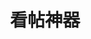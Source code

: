 ---
description: 海外华人对祖国社会的理解基本停留在出国那一刻。80年代出国的是80年代的想法、90年代是90年代的想法。
layout: post
results:
- primaryGenreName: News
  version: '1.0'
  formattedPrice: 免费
  genreIds:
  - '6009'
  - '6007'
  artworkUrl60: http://is1.mzstatic.com/image/thumb/Purple42/v4/e9/4d/bb/e94dbbfc-c8a6-ed8f-791f-972f4e521780/source/60x60bb.jpg
  minimumOsVersion: '9.0'
  appletvScreenshotUrls: []
  sellerName: Modernech LLC
  supportedDevices:
  - iPad2Wifi
  - iPad23G
  - iPhone4S
  - iPadThirdGen
  - iPadThirdGen4G
  - iPhone5
  - iPodTouchFifthGen
  - iPadFourthGen
  - iPadFourthGen4G
  - iPadMini
  - iPadMini4G
  - iPhone5c
  - iPhone5s
  - iPhone6
  - iPhone6Plus
  - iPodTouchSixthGen
  genres:
  - 新闻
  - 效率
  currentVersionReleaseDate: '2016-09-23T00:59:10Z'
  trackName: 看帖神器
  isVppDeviceBasedLicensingEnabled: true
  description: '看帖神器是一款海外华人论坛爬楼、看帖、追帖的应用，方便用户关注、收藏多个海外华人论坛中自己发布或者感兴趣的帖子，并通过看帖神器获取帖子更新通知。


    支持的论坛有：

    北美华人网'
  price: 0
  trackId: 1142407067
  releaseDate: '2016-09-23T00:59:10Z'
  advisories:
  - 偶尔/轻微的色情内容或裸露
  screenshotUrls:
  - http://a4.mzstatic.com/us/r30/Purple71/v4/f3/af/ea/f3afeaf2-a552-f387-a53c-4c1ad5eb6510/screen696x696.jpeg
  - http://a3.mzstatic.com/us/r30/Purple62/v4/5b/38/7e/5b387e87-e510-daf4-f1c5-b2c64433c52b/screen696x696.jpeg
  - http://a4.mzstatic.com/us/r30/Purple62/v4/58/6a/10/586a10cb-2d88-e805-13e1-f974b991ae69/screen696x696.jpeg
  - http://a4.mzstatic.com/us/r30/Purple62/v4/4c/5e/fe/4c5efe8d-cf29-39cb-9f64-a2617aa2a858/screen696x696.jpeg
  artistViewUrl: https://itunes.apple.com/cn/developer/kantie.org/id1142405030?uo=4
  primaryGenreId: 6009
  kind: software
  sellerUrl: https://kantie.org
  fileSizeBytes: '19317760'
  trackContentRating: 12+
  bundleId: com.modernech.Kantie
  contentAdvisoryRating: 12+
  trackCensoredName: 看帖神器
  isGameCenterEnabled: false
  artistName: Kantie.org
  languageCodesISO2A:
  - ZH
  features:
  - iosUniversal
  wrapperType: software
  artworkUrl512: http://is1.mzstatic.com/image/thumb/Purple42/v4/e9/4d/bb/e94dbbfc-c8a6-ed8f-791f-972f4e521780/source/512x512bb.jpg
  artworkUrl100: http://is1.mzstatic.com/image/thumb/Purple42/v4/e9/4d/bb/e94dbbfc-c8a6-ed8f-791f-972f4e521780/source/100x100bb.jpg
  trackViewUrl: https://geo.itunes.apple.com/cn/app/kan-tie-shen-qi/id1142407067?mt=8&uo=4
  artistId: 1142405030
  currency: CNY
  ipadScreenshotUrls:
  - http://a2.mzstatic.com/us/r30/Purple62/v4/c4/d9/5e/c4d95e90-cbf8-a8a8-dfd1-76c8e75d1356/sc1024x768.jpeg
  - http://a3.mzstatic.com/us/r30/Purple62/v4/a8/a6/88/a8a688eb-2cf9-7959-79d7-84aa67d2a92d/sc1024x768.jpeg
  - http://a2.mzstatic.com/us/r30/Purple62/v4/e6/a1/b1/e6a1b1b1-55f3-d57b-6c1a-07de3fe3d95c/sc1024x768.jpeg
  - http://a3.mzstatic.com/us/r30/Purple62/v4/bc/44/24/bc44241f-e1e7-a83e-b64d-6d311b0087ff/sc1024x768.jpeg
category: 新闻
tags: tag1
resultCount: 1
title: 看帖神器

---